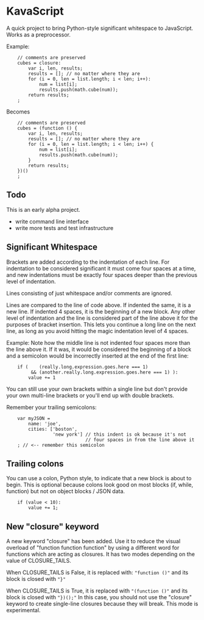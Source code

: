# KavaScript #

A quick project to bring Python-style significant whitespace to JavaScript.  Works as a preprocessor.

Example:

        // comments are preserved
        cubes = closure:
            var i, len, results;
            results = []; // no matter where they are
            for (i = 0, len = list.length; i < len; i++):
                num = list[i];
                results.push(math.cube(num));
            return results;
        ;

Becomes

        // comments are preserved
        cubes = (function () {
            var i, len, results;
            results = []; // no matter where they are
            for (i = 0, len = list.length; i < len; i++) {
                num = list[i];
                results.push(math.cube(num));
            }
            return results;
        })()
        ;

## Todo ##

This is an early alpha project.

- write command line interface
- write more tests and test infrastructure

## Significant Whitespace ##

Brackets are added according to the indentation of each line.
For indentation to be considered significant it must come
four spaces at a time, and new indentations must be exactly four
spaces deeper than the previous level of indentation.

Lines consisting of just whitespace and/or comments are ignored.

Lines are compared to the line of code above.  If indented the same, it
is a new line.  If indented 4 spaces, it is the beginning of a new block.
Any other level of indentation and the line is considered part of the
line above it for the purposes of bracket insertion.  This lets you continue
a long line on the next line, as long as you avoid hitting the magic indentation
level of 4 spaces.

Example:  Note how the middle line is not indented four spaces
more than the line above it.  If it was, it would be considered the beginning
of a block and a semicolon would be incorrectly inserted at the end
of the first line:

        if (    (really.long.expression.goes.here === 1)
             && (another.really.long.expression.goes.here === 1) ):
            value += 1

You can still use your own brackets within a single line but don't
provide your own multi-line brackets or you'll end up with double brackets.

Remember your trailing semicolons:

        var myJSON =
            name: 'joe',
            cities: ['boston',
                     'new york'] // this indent is ok because it's not
                                 // four spaces in from the line above it
        ; // <-- remember this semicolon

## Trailing colons ##

You can use a colon, Python style, to indicate that a new block is about
to begin.  This is optional because colons look good on most
blocks (if, while, function) but not on object blocks / JSON data.

        if (value < 10):
            value += 1;

## New "closure" keyword ##

A new keyword "closure" has been added.  Use it to reduce the
visual overload of "function function function" by using a different word
for functions which are acting as closures.  It has two modes depending
on the value of CLOSURE_TAILS.

When CLOSURE_TAILS is False, it is replaced with: `"function ()"` and its
block is closed with `"}"`

When CLOSURE_TAILS is True, it is replaced with `"(function ()"` and its
block is closed with `"})();"` In this case, you should not use the "closure"
keyword to create single-line closures because they will break.  This mode is experimental.

